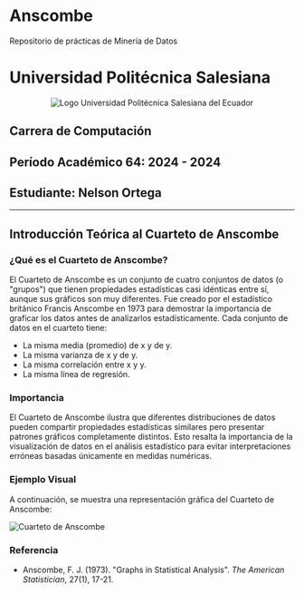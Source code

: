 # Anscombe
Repositorio de prácticas de Minería de Datos
# Universidad Politécnica Salesiana
<p align="center">
  <img src="https://upload.wikimedia.org/wikipedia/commons/b/b0/Logo_Universidad_Politécnica_Salesiana_del_Ecuador.png" alt="Logo Universidad Politécnica Salesiana del Ecuador">
</p>


## Carrera de Computación

## Período Académico 64: 2024 - 2024

## Estudiante: Nelson Ortega

---

## Introducción Teórica al Cuarteto de Anscombe

### ¿Qué es el Cuarteto de Anscombe?

El Cuarteto de Anscombe es un conjunto de cuatro conjuntos de datos (o "grupos") que tienen propiedades estadísticas casi idénticas entre sí, aunque sus gráficos son muy diferentes. Fue creado por el estadístico británico Francis Anscombe en 1973 para demostrar la importancia de graficar los datos antes de analizarlos estadísticamente. Cada conjunto de datos en el cuarteto tiene:

- La misma media (promedio) de x y de y.
- La misma varianza de x y de y.
- La misma correlación entre x y y.
- La misma línea de regresión.

### Importancia

El Cuarteto de Anscombe ilustra que diferentes distribuciones de datos pueden compartir propiedades estadísticas similares pero presentar patrones gráficos completamente distintos. Esto resalta la importancia de la visualización de datos en el análisis estadístico para evitar interpretaciones erróneas basadas únicamente en medidas numéricas.

### Ejemplo Visual

A continuación, se muestra una representación gráfica del Cuarteto de Anscombe:

![Cuarteto de Anscombe](https://upload.wikimedia.org/wikipedia/commons/e/ec/Anscombe%27s_quartet_3.svg)

### Referencia

- Anscombe, F. J. (1973). "Graphs in Statistical Analysis". *The American Statistician*, 27(1), 17-21.
